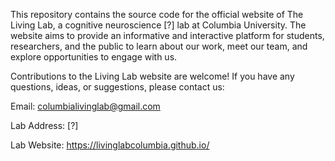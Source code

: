 This repository contains the source code for the official website of The Living Lab, a cognitive neuroscience [?] lab at Columbia University. 
The website aims to provide an informative and interactive platform for students, researchers, and the public to learn about our work, meet our team, and explore opportunities to engage with us.

Contributions to the Living Lab website are welcome! If you have any questions, ideas, or suggestions, please contact us:

Email: columbialivinglab@gmail.com

Lab Address: [?]

Lab Website: https://livinglabcolumbia.github.io/
